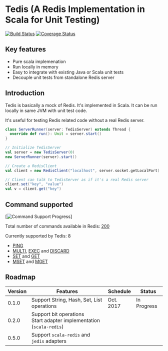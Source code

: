 # Tedis (A Redis Implementation in Scala for Unit Testing)

[![Build Status](https://img.shields.io/travis/dzhg/tedis/master.svg)](https://travis-ci.org/dzhg/tedis) 
[![Coverage Status](https://img.shields.io/coveralls/dzhg/tedis/master.svg)](https://coveralls.io/github/dzhg/tedis?branch=master)

## Key features

* Pure scala implemenation
* Run locally in memory
* Easy to integrate with existing Java or Scala unit tests
* Decouple unit tests from standalone Redis server

## Introduction

Tedis is basically a mock of Redis. It's implemented in Scala. It can be run locally in same JVM with unit test code.

It's useful for testing Redis related code without a real Redis server.

```Scala
class ServerRunner(server: TedisServer) extends Thread {
  override def run(): Unit = server.start()
}

// Initialize TedisServer
val server = new TedisServer(0)
new ServerRunner(server).start()

// Create a RedisClient
val client = new RedisClient("localhost", server.socket.getLocalPort)

// Client can talk to TedisServer as if it's a real Redis server
client.set("key", "value")
val v = client.get("key")
```

## Command supported

[![Command Support Progress](https://img.shields.io/badge/progress-8%2F200-orange.svg)]

Total number of commands available in Redis: [200](https://redis.io/commands)

Currently supported by Tedis: 8

 * [PING](https://redis.io/commands/ping)
 * [MULTI](https://redis.io/commands/multi), [EXEC](https://redis.io/commands/exec) and [DISCARD](https://redis.io/commands/discard)
 * [SET](https://redis.io/commands/set) and [GET](https://redis.io/commands/get)
 * [MSET](https://redis.io/commands/mset) and [MGET](https://redis.io/commands/mget)

## Roadmap
| Version | Features                                                                 | Schedule  | Status      |
|---------|--------------------------------------------------------------------------|-----------|-------------|
| 0.1.0   | Support String, Hash, Set, List operations                               | Oct. 2017 | In Progress |
| 0.2.0   | Support bit operations <br/>Start adapter implementation (`scala-redis`) |           |             |
| 0.5.0   | Support `scala-redis` and `jedis` adapters                               |           |             |
